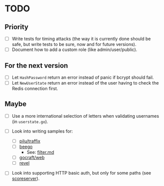 TODO
====

Priority
--------

- [ ] Write tests for timing attacks (the way it is currently done should be safe, but write tests to be sure, now and for future versions).
- [ ] Document how to add a custom role (like admin/user/public).

For the next version
--------------------

- [ ] Let `HashPassword` return an error instead of panic if bcrypt should fail.
- [ ] Let `NewUserState` return an error instead of the user having to check the Redis connection first.

Maybe
-----

- [ ] Use a more international selection of letters when validating usernames (in `userstate.go`).
- [ ] Look into writing samples for:
  - [ ] [pilu/traffix](https://github.com/pilu/traffic)
  - [ ] [beego](https://github.com/astaxie/beego)
     -  See: [filter.md](http://beego.me/docs/mvc/controller/filter.md)
  - [ ] [gocraft/web](https://github.com/gocraft/web)
  - [ ] [revel](https://github.com/revel/revel)
- [ ]  Look into supporting HTTP basic auth, but only for some paths (see [scoreserver](https://github.com/xyproto/scoreserver)).

